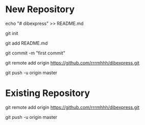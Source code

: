 # New Repository

echo "# dibexpress" >> README.md

git init

git add README.md

git commit -m "first commit"

git remote add origin https://github.com/rrrmhhh/dibexpress.git

git push -u origin master

# Existing Repository

git remote add origin https://github.com/rrrmhhh/dibexpress.git

git push -u origin master